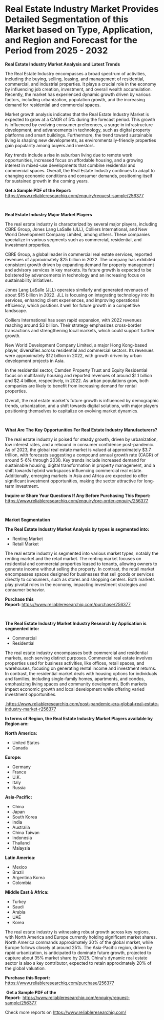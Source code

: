 <p><h1>Real Estate Industry Market Provides Detailed Segmentation of this Market based on Type, Application, and Region and Forecast for the Period from 2025 - 2032</h1></p><p><strong>Real Estate Industry Market Analysis and Latest Trends</strong></p>
<p><p>The Real Estate Industry encompasses a broad spectrum of activities, including the buying, selling, leasing, and management of residential, commercial, and industrial properties. It plays a crucial role in the economy by influencing job creation, investment, and overall wealth accumulation. Recently, the market has experienced dynamic growth driven by various factors, including urbanization, population growth, and the increasing demand for residential and commercial spaces.</p><p>Market growth analysis indicates that the Real Estate Industry Market is expected to grow at a CAGR of 5% during the forecast period. This growth is influenced by evolving consumer preferences, a surge in infrastructure development, and advancements in technology, such as digital property platforms and smart buildings. Furthermore, the trend toward sustainable living is shaping new developments, as environmentally-friendly properties gain popularity among buyers and investors.</p><p>Key trends include a rise in suburban living due to remote work opportunities, increased focus on affordable housing, and a growing interest in mixed-use developments that combine residential and commercial spaces. Overall, the Real Estate Industry continues to adapt to changing economic conditions and consumer demands, positioning itself for sustained growth in the coming years.</p></p>
<p><strong>Get a Sample PDF of the Report:&nbsp;</strong> <a href="https://www.reliableresearchiq.com/enquiry/request-sample/256377?utm_campaign=2301&utm_medium=2&utm_source=Github&utm_content=ia&utm_term=30032025&utm_id=real-estate-industry">https://www.reliableresearchiq.com/enquiry/request-sample/256377</a></p>
<p>&nbsp;</p>
<p><strong>Real Estate Industry Major Market Players</strong></p>
<p><p>The real estate industry is characterized by several major players, including CBRE Group, Jones Lang LaSalle (JLL), Colliers International, and New World Development Company Limited, among others. These companies specialize in various segments such as commercial, residential, and investment properties.</p><p>CBRE Group, a global leader in commercial real estate services, reported revenues of approximately $25 billion in 2022. The company has exhibited consistent growth driven by expanding demand for property management and advisory services in key markets. Its future growth is expected to be bolstered by advancements in technology and an increasing focus on sustainability initiatives.</p><p>Jones Lang LaSalle (JLL) operates similarly and generated revenues of about $15 billion in 2022. JLL is focusing on integrating technology into its services, enhancing client experiences, and improving operational efficiency, which positions it well for future growth in a competitive landscape.</p><p>Colliers International has seen rapid expansion, with 2022 revenues reaching around $3 billion. Their strategy emphasizes cross-border transactions and strengthening local markets, which could support further growth. </p><p>New World Development Company Limited, a major Hong Kong-based player, diversifies across residential and commercial sectors. Its revenues were approximately $12 billion in 2022, with growth driven by urban development projects in Asia.</p><p>In the residential sector, Camden Property Trust and Equity Residential focus on multifamily housing and reported revenues of around $1.1 billion and $2.4 billion, respectively, in 2022. As urban populations grow, both companies are likely to benefit from increasing demand for rental properties.</p><p>Overall, the real estate market's future growth is influenced by demographic trends, urbanization, and a shift towards digital solutions, with major players positioning themselves to capitalize on evolving market dynamics.</p></p>
<p>&nbsp;</p>
<p><strong>What Are The Key Opportunities For Real Estate Industry Manufacturers?</strong></p>
<p><p>The real estate industry is poised for steady growth, driven by urbanization, low interest rates, and a rebound in consumer confidence post-pandemic. As of 2023, the global real estate market is valued at approximately $3.7 trillion, with forecasts suggesting a compound annual growth rate (CAGR) of around 5-6% through 2030. Key trends include increased demand for sustainable housing, digital transformation in property management, and a shift towards hybrid workspaces influencing commercial real estate. Additionally, emerging markets in Asia and Africa are expected to offer significant investment opportunities, making the sector attractive for long-term investment.</p></p>
<p><strong>Inquire or Share Your Questions If Any Before Purchasing This Report:</strong> <a href="https://www.reliableresearchiq.com/enquiry/pre-order-enquiry/256377?utm_campaign=2301&utm_medium=2&utm_source=Github&utm_content=ia&utm_term=30032025&utm_id=real-estate-industry">https://www.reliableresearchiq.com/enquiry/pre-order-enquiry/256377</a></p>
<p>&nbsp;</p>
<p><strong>Market Segmentation</strong></p>
<p><strong>The Real Estate Industry Market Analysis by types is segmented into:</strong></p>
<p><ul><li>Renting Market</li><li>Retail Market</li></ul></p>
<p><p>The real estate industry is segmented into various market types, notably the renting market and the retail market. The renting market focuses on residential and commercial properties leased to tenants, allowing owners to generate income without selling the property. In contrast, the retail market encompasses spaces designed for businesses that sell goods or services directly to consumers, such as stores and shopping centers. Both markets play pivotal roles in the economy, impacting investment strategies and consumer behavior.</p></p>
<p><strong>Purchase this Report:&nbsp;</strong><a href="https://www.reliableresearchiq.com/purchase/256377?utm_campaign=2301&utm_medium=2&utm_source=Github&utm_content=ia&utm_term=30032025&utm_id=real-estate-industry">https://www.reliableresearchiq.com/purchase/256377</a></p>
<p>&nbsp;</p>
<p><strong>The Real Estate Industry Market Industry Research by Application is segmented into:</strong></p>
<p><ul><li>Commercial</li><li>Residential</li></ul></p>
<p><p>The real estate industry encompasses both commercial and residential markets, each serving distinct purposes. Commercial real estate involves properties used for business activities, like offices, retail spaces, and warehouses, focusing on generating rental income and investment returns. In contrast, the residential market deals with housing options for individuals and families, including single-family homes, apartments, and condos, emphasizing living spaces and community development. Both markets impact economic growth and local development while offering varied investment opportunities.</p></p>
<p><a href="https://www.reliableresearchiq.com/post-pandemic-era-global-real-estate-industry-market-r256377?utm_campaign=2301&utm_medium=2&utm_source=Github&utm_content=ia&utm_term=30032025&utm_id=real-estate-industry">&nbsp;https://www.reliableresearchiq.com/post-pandemic-era-global-real-estate-industry-market-r256377</a></p>
<p><strong>In terms of Region, the Real Estate Industry Market Players available by Region are:</strong></p>
<p>
    <p> <strong> North America: </strong>
        <ul>
            <li>United States</li>
            <li>Canada</li>
        </ul>
        </p> 
    <p> <strong> Europe: </strong>
        <ul>
            <li>Germany</li>
            <li>France</li>
            <li>U.K.</li>
            <li>Italy</li>
            <li>Russia</li>
        </ul>
        </p> 
    <p> <strong> Asia-Pacific: </strong>
        <ul>
            <li>China</li>
            <li>Japan</li>
            <li>South Korea</li>
            <li>India</li>
            <li>Australia</li>
            <li>China Taiwan</li>
            <li>Indonesia</li>
            <li>Thailand</li>
            <li>Malaysia</li>
        </ul>
        </p> 
    <p> <strong> Latin America: </strong>
        <ul>
            <li>Mexico</li>
            <li>Brazil</li>
            <li>Argentina Korea</li>
            <li>Colombia</li>
        </ul>
        </p> 
    <p> <strong> Middle East & Africa: </strong>
        <ul>
            <li>Turkey</li>
            <li>Saudi</li>
            <li>Arabia</li>
            <li>UAE</li>
            <li>Korea</li>
        </ul>
    </p>
    </p>
<p><p>The real estate industry is witnessing robust growth across key regions, with North America and Europe currently holding significant market shares. North America commands approximately 30% of the global market, while Europe follows closely at around 25%. The Asia-Pacific region, driven by rapid urbanization, is anticipated to dominate future growth, projected to capture about 35% market share by 2025. China's dynamic real estate sector is also a key contributor, expected to retain approximately 20% of the global valuation.</p></p>
<p><strong>Purchase this Report: </strong><a href="https://www.reliableresearchiq.com/purchase/256377?utm_campaign=2301&utm_medium=2&utm_source=Github&utm_content=ia&utm_term=30032025&utm_id=real-estate-industry">https://www.reliableresearchiq.com/purchase/256377</a></p>
<p>&nbsp;<strong>Get a Sample PDF of the Report:&nbsp;&nbsp;</strong><a href="https://www.reliableresearchiq.com/enquiry/request-sample/256377?utm_campaign=2301&utm_medium=2&utm_source=Github&utm_content=ia&utm_term=30032025&utm_id=real-estate-industry">https://www.reliableresearchiq.com/enquiry/request-sample/256377</a></p>
<p><strong></strong></p>
<p>Check more reports on <a href="https://www.reliableresearchiq.com/?utm_campaign=2301&utm_medium=2&utm_source=Github&utm_content=ia&utm_term=30032025&utm_id=real-estate-industry">https://www.reliableresearchiq.com/</a></p>